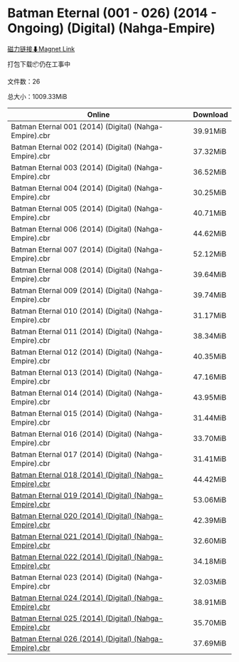 # Batman Eternal (001 - 026) (2014 - Ongoing) (Digital) (Nahga-Empire)

[磁力链接⬇Magnet Link](magnet:?xt=urn:btih:d5b5493e4f997c34177f80cb144f3ead4a74cfdd&dn=Batman%20Eternal%20%28001%20-%20026%29%20%282014%20-%20Ongoing%29%20%28Digital%29%20%28Nahga-Empire%29)

打包下载📦仍在工事中

文件数：26

总大小：1009.33MiB

Online | Download
--- | ---
Batman Eternal 001 (2014) (Digital) (Nahga-Empire).cbr | 39.91MiB
Batman Eternal 002 (2014) (Digital) (Nahga-Empire).cbr | 37.32MiB
Batman Eternal 003 (2014) (Digital) (Nahga-Empire).cbr | 36.52MiB
Batman Eternal 004 (2014) (Digital) (Nahga-Empire).cbr | 30.25MiB
Batman Eternal 005 (2014) (Digital) (Nahga-Empire).cbr | 40.71MiB
Batman Eternal 006 (2014) (Digital) (Nahga-Empire).cbr | 44.62MiB
Batman Eternal 007 (2014) (Digital) (Nahga-Empire).cbr | 52.12MiB
Batman Eternal 008 (2014) (Digital) (Nahga-Empire).cbr | 39.64MiB
Batman Eternal 009 (2014) (Digital) (Nahga-Empire).cbr | 39.74MiB
Batman Eternal 010 (2014) (Digital) (Nahga-Empire).cbr | 31.17MiB
Batman Eternal 011 (2014) (Digital) (Nahga-Empire).cbr | 38.34MiB
Batman Eternal 012 (2014) (Digital) (Nahga-Empire).cbr | 40.35MiB
Batman Eternal 013 (2014) (Digital) (Nahga-Empire).cbr | 47.16MiB
Batman Eternal 014 (2014) (Digital) (Nahga-Empire).cbr | 43.95MiB
Batman Eternal 015 (2014) (Digital) (Nahga-Empire).cbr | 31.44MiB
Batman Eternal 016 (2014) (Digital) (Nahga-Empire).cbr | 33.70MiB
Batman Eternal 017 (2014) (Digital) (Nahga-Empire).cbr | 31.41MiB
[Batman Eternal 018 (2014) (Digital) (Nahga-Empire).cbr](https://github.com/alicewish/markdown/blob/master/comic/Batman-Eternal-018-2014-Digital-Nahga-Empire-cbr.md) | 44.42MiB
[Batman Eternal 019 (2014) (Digital) (Nahga-Empire).cbr](https://github.com/alicewish/markdown/blob/master/comic/Batman-Eternal-019-2014-Digital-Nahga-Empire-cbr.md) | 53.06MiB
[Batman Eternal 020 (2014) (Digital) (Nahga-Empire).cbr](https://github.com/alicewish/markdown/blob/master/comic/Batman-Eternal-020-2014-Digital-Nahga-Empire-cbr.md) | 42.39MiB
[Batman Eternal 021 (2014) (Digital) (Nahga-Empire).cbr](https://github.com/alicewish/markdown/blob/master/comic/Batman-Eternal-021-2014-Digital-Nahga-Empire-cbr.md) | 32.60MiB
[Batman Eternal 022 (2014) (Digital) (Nahga-Empire).cbr](https://github.com/alicewish/markdown/blob/master/comic/Batman-Eternal-022-2014-Digital-Nahga-Empire-cbr.md) | 34.18MiB
Batman Eternal 023 (2014) (Digital) (Nahga-Empire).cbr | 32.03MiB
[Batman Eternal 024 (2014) (Digital) (Nahga-Empire).cbr](https://github.com/alicewish/markdown/blob/master/comic/Batman-Eternal-024-2014-Digital-Nahga-Empire-cbr.md) | 38.91MiB
[Batman Eternal 025 (2014) (Digital) (Nahga-Empire).cbr](https://github.com/alicewish/markdown/blob/master/comic/Batman-Eternal-025-2014-Digital-Nahga-Empire-cbr.md) | 35.70MiB
[Batman Eternal 026 (2014) (Digital) (Nahga-Empire).cbr](https://github.com/alicewish/markdown/blob/master/comic/Batman-Eternal-026-2014-Digital-Nahga-Empire-cbr.md) | 37.69MiB